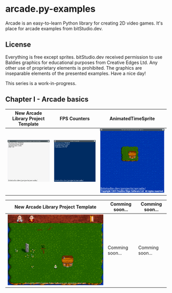 # arcade.py-examples
Arcade is an easy-to-learn Python library for creating 2D video games. It's place for arcade examples from bitStudio.dev.

## License
Everything is free except sprites. bitStudio.dev received permission to use Baldies graphics for educational purposes from Creative Edges Ltd. Any other use of proprietary elements is prohibited. The graphics are inseparable elements of the presented examples. Have a nice day!

This series is a work-in-progress.

## Chapter I - Arcade basics

| New Arcade Library Project Template  | FPS Counters | AnimatedTimeSprite |
| ------------- | ------------- | ------------- |
| ![New Arcade Library Project Template](/examples/00_new_arcade_project/new_arcade_project_demo.gif) | ![FPS Counters](/examples/01_frame_rate/frame_rate_demo.gif) | ![AnimatedTimeSprite](/examples/02_sprites/sprites_demo.gif) |

| New Arcade Library Project Template  | Comming soon... | Comming soon... |
| ------------- | ------------- | ------------- |
| ![Cursor_Interactions](/examples/03_cursor_interactions/cursor_interactions_demo.gif) | Comming soon... | Comming soon... |
